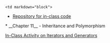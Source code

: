 	<td markdown="block">

* [Repository for in-class code](https://github.com/jversoza/p4a-spring-16-examples/tree/master/p4a-class23)

</td>
	<td markdown="block">
* __Chapter 11__ - Inheritance and Polymorphism
</td>
	<td markdown="block">

[In-Class Activity on Iterators and Generators](https://docs.google.com/a/nyu.edu/forms/d/1K0laFNeIHHlaMQYre5VQSQvXg5xhIujFl2glQRlD3D0/viewform)
</td>
